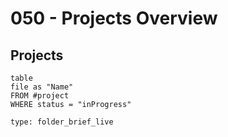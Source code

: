 # 050 - Projects Overview



## Projects

```dataview
table
file as "Name"
FROM #project 
WHERE status = "inProgress"
```

```ccard
type: folder_brief_live
```
 
